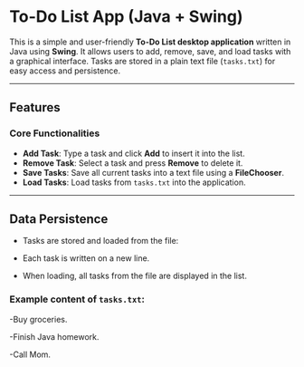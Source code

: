#  To-Do List App (Java + Swing)

This is a simple and user-friendly **To-Do List desktop application** written in Java using **Swing**. It allows users to add, remove, save, and load tasks with a graphical interface. Tasks are stored in a plain text file (`tasks.txt`) for easy access and persistence.

---

##  Features

###  Core Functionalities
- **Add Task**: Type a task and click **Add** to insert it into the list.
- **Remove Task**: Select a task and press **Remove** to delete it.
- **Save Tasks**: Save all current tasks into a text file using a **FileChooser**.
- **Load Tasks**: Load tasks from `tasks.txt` into the application.

---

##  Data Persistence

- Tasks are stored and loaded from the file:

- Each task is written on a new line.
- When loading, all tasks from the file are displayed in the list.

### Example content of `tasks.txt`:

-Buy groceries.

-Finish Java homework.

-Call Mom.
